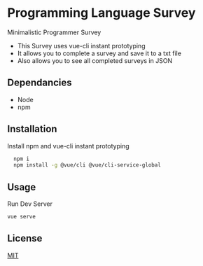 # Programming Language Survey
 Minimalistic Programmer Survey
 - This Survey uses vue-cli instant prototyping
 - It allows you to complete a survey and save it to a txt file
 - Also allows you to see all completed surveys in JSON
 
 ## Dependancies
 
 - Node
 - npm

## Installation
  Install npm and vue-cli instant prototyping
```bash
  npm i
  npm install -g @vue/cli @vue/cli-service-global
```
## Usage
  Run Dev Server
``` bash
vue serve
```
## License
[MIT](https://choosealicense.com/licenses/mit/)

